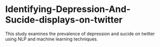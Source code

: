 # Identifying-Depression-And-Sucide-displays-on-twitter
This study examines the prevalence of depression and sucide on twitter using NLP and machine learning techniques.
